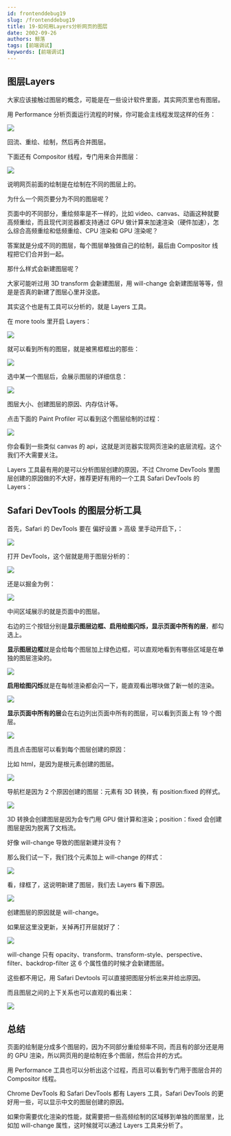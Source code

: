```yaml
---
id: frontenddebug19
slug: /frontenddebug19
title: 19-如何用Layers分析网页的图层
date: 2002-09-26
authors: 鲸落
tags: [前端调试]
keywords: [前端调试]
---
```


## 图层Layers

大家应该接触过图层的概念，可能是在一些设计软件里面，其实网页里也有图层。

用 Performance 分析页面运行流程的时候，你可能会主线程发现这样的任务：

![](19-如何用Layers分析网页的图层.assets/5a2d31a814e24ace995b277eff44edf4tplv-k3u1fbpfcp-watermark.png)

回流、重绘、绘制，然后再合并图层。

下面还有 Compositor 线程，专门用来合并图层：

![](19-如何用Layers分析网页的图层.assets/685a96defae64744adc26d2f2808bf63tplv-k3u1fbpfcp-watermark.png)


说明网页前面的绘制是在绘制在不同的图层上的。

为什么一个网页要分为不同的图层呢？

页面中的不同部分，重绘频率是不一样的，比如 video、canvas、动画这种就要高频重绘，而且现代浏览器都支持通过 GPU 做计算来加速渲染（硬件加速），怎么综合高频重绘和低频重绘、CPU 渲染和 GPU 渲染呢？

答案就是分成不同的图层，每个图层单独做自己的绘制，最后由 Compositor 线程把它们合并到一起。

那什么样式会新建图层呢？

大家可能听过用 3D transform 会新建图层，用 will-change 会新建图层等等，但是是否真的新建了图层心里并没底。

其实这个也是有工具可以分析的，就是 Layers 工具。

在 more tools 里开启 Layers：

![](19-如何用Layers分析网页的图层.assets/f33a742bcc0e47f9b99b62c7abfc2a46tplv-k3u1fbpfcp-watermark.png)

就可以看到所有的图层，就是被黑框框出的那些：

![](19-如何用Layers分析网页的图层.assets/b02e477e87fa47fc81e6aaad3b0b2522tplv-k3u1fbpfcp-watermark.png)

选中某一个图层后，会展示图层的详细信息：

![](19-如何用Layers分析网页的图层.assets/32f893f81f944a01b1f227090ee50978tplv-k3u1fbpfcp-watermark.png)

图层大小、创建图层的原因、内存估计等。

点击下面的 Paint Profiler 可以看到这个图层绘制的过程：

![](19-如何用Layers分析网页的图层.assets/2c9a180817a14f45b23cb2e1cf124f8ctplv-k3u1fbpfcp-watermark.png)

你会看到一些类似 canvas 的 api，这就是浏览器实现网页渲染的底层流程。这个我们不大需要关注。

Layers 工具最有用的是可以分析图层创建的原因，不过 Chrome DevTools 里图层创建的原因做的不大好，推荐更好有用的一个工具 Safari DevTools 的 Layers：



## Safari DevTools 的图层分析工具

首先，Safari 的 DevTools 要在 偏好设置 > 高级 里手动开启下，：

![](19-如何用Layers分析网页的图层.assets/c01e585f0bee43ae818815a69bf8ba45tplv-k3u1fbpfcp-watermark.png)

打开 DevTools，这个层就是用于图层分析的：

![](19-如何用Layers分析网页的图层.assets/15b1de5a6d314b50b9223144bf48419ftplv-k3u1fbpfcp-watermark.png)

还是以掘金为例：

![](19-如何用Layers分析网页的图层.assets/86b276acea164350bc645e1ae010528etplv-k3u1fbpfcp-watermark.png)

中间区域展示的就是页面中的图层。

右边的三个按钮分别是**显示图层边框、启用绘图闪烁，显示页面中所有的层**，都勾选上。

**显示图层边框**就是会给每个图层加上绿色边框，可以直观地看到有哪些区域是在单独的图层渲染的。

![](19-如何用Layers分析网页的图层.assets/cc8f352c1be749b193e0ab1a00a52e19tplv-k3u1fbpfcp-watermark.gif)

**启用绘图闪烁**就是在每帧渲染都会闪一下，能直观看出哪块做了新一帧的渲染。

![](19-如何用Layers分析网页的图层.assets/691f862a4ba543cf880ef75afb8ff0fftplv-k3u1fbpfcp-watermark.gif)

**显示页面中所有的层**会在右边列出页面中所有的图层，可以看到页面上有 19 个图层。

![](19-如何用Layers分析网页的图层.assets/1ef4f6277bd44b8481b79fb998dfb57ftplv-k3u1fbpfcp-watermark.png)

而且点击图层可以看到每个图层创建的原因：

比如 html，是因为是根元素创建的图层。

![](19-如何用Layers分析网页的图层.assets/b2f59337e9a946ed96e5a243d5a6c5e0tplv-k3u1fbpfcp-watermark.png)

导航栏是因为 2 个原因创建的图层：元素有 3D 转换，有 position:fixed 的样式。

![](19-如何用Layers分析网页的图层.assets/ff88c59ae04b404daf019ebe15b07605tplv-k3u1fbpfcp-watermark.png)

3D 转换会创建图层是因为会专门用 GPU 做计算和渲染；position：fixed 会创建图层是因为脱离了文档流。

好像 will-change 导致的图层新建并没有？

那么我们试一下，我们找个元素加上 will-change 的样式：

![](19-如何用Layers分析网页的图层.assets/a31f684fad9e4986982a307262c54a18tplv-k3u1fbpfcp-watermark.gif)

看，绿框了，这说明新建了图层，我们去 Layers 看下原因。

![](19-如何用Layers分析网页的图层.assets/48e9c31091a0451a93543f65b3ef127etplv-k3u1fbpfcp-watermark.png)

创建图层的原因就是 will-change。

如果层这里没更新，关掉再打开层就好了：

![](19-如何用Layers分析网页的图层.assets/7ea9f4f70fdc46c497d242dbd4c9e3catplv-k3u1fbpfcp-watermark.png)

will-change 只有 opacity、transform、transform-style、perspective、filter、backdrop-filter 这 6 个属性值的时候才会新建图层。

这些都不用记，用 Safari Devtools 可以直接把图层分析出来并给出原因。

而且图层之间的上下关系也可以直观的看出来：

![](19-如何用Layers分析网页的图层.assets/aa2d25daa6414feea9e2c9fbcdcdc820tplv-k3u1fbpfcp-watermark.gif)



## 总结

页面的绘制是分成多个图层的，因为不同部分重绘频率不同，而且有的部分还是用的 GPU 渲染，所以网页用的是绘制在多个图层，然后合并的方式。

用 Performance 工具也可以分析出这个过程，而且可以看到专门用于图层合并的 Compositor 线程。

Chrome DevTools 和 Safari DevTools 都有 Layers 工具，Safari DevTools 的更好用一些，可以显示中文的图层创建的原因。

如果你需要优化渲染的性能，就需要把一些高频绘制的区域移到单独的图层里，比如加 will-change 属性，这时候就可以通过 Layers 工具来分析了。
